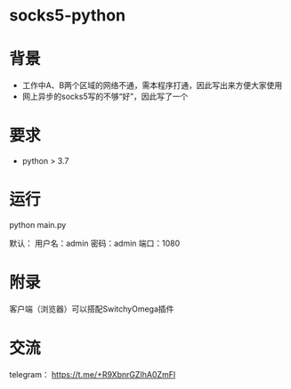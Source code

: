 # socks5-python
# 背景
- 工作中A、B两个区域的网络不通，需本程序打通，因此写出来方便大家使用
- 网上异步的socks5写的不够“好”，因此写了一个
# 要求
- python > 3.7

# 运行
python main.py

默认：
用户名：admin
密码：admin
端口：1080

# 附录
客户端（浏览器）可以搭配SwitchyOmega插件


# 交流

telegram：
https://t.me/+R9XbnrGZIhA0ZmFl